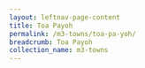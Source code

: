 ```yaml
---
layout: leftnav-page-content
title: Toa Payoh
permalink: /m3-towns/toa-pa-yoh/
breadcrumb: Toa Payoh
collection_name: m3-towns
---
```

